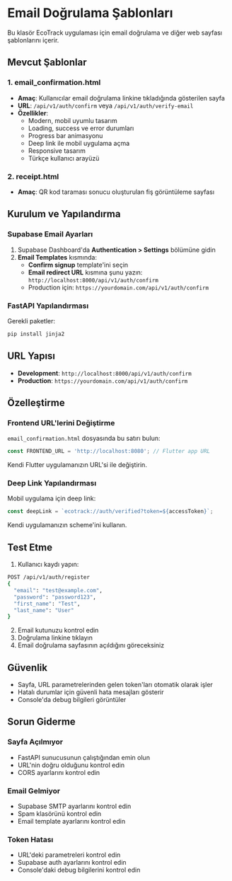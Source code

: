 # Email Doğrulama Şablonları

Bu klasör EcoTrack uygulaması için email doğrulama ve diğer web sayfası şablonlarını içerir.

## Mevcut Şablonlar

### 1. email_confirmation.html
- **Amaç**: Kullanıcılar email doğrulama linkine tıkladığında gösterilen sayfa
- **URL**: `/api/v1/auth/confirm` veya `/api/v1/auth/verify-email`
- **Özellikler**:
  - Modern, mobil uyumlu tasarım
  - Loading, success ve error durumları
  - Progress bar animasyonu
  - Deep link ile mobil uygulama açma
  - Responsive tasarım
  - Türkçe kullanıcı arayüzü

### 2. receipt.html
- **Amaç**: QR kod taraması sonucu oluşturulan fiş görüntüleme sayfası

## Kurulum ve Yapılandırma

### Supabase Email Ayarları

1. Supabase Dashboard'da **Authentication > Settings** bölümüne gidin
2. **Email Templates** kısmında:
   - **Confirm signup** template'ini seçin
   - **Email redirect URL** kısmına şunu yazın: `http://localhost:8000/api/v1/auth/confirm`
   - Production için: `https://yourdomain.com/api/v1/auth/confirm`

### FastAPI Yapılandırması

Gerekli paketler:
```bash
pip install jinja2
```

## URL Yapısı

- **Development**: `http://localhost:8000/api/v1/auth/confirm`
- **Production**: `https://yourdomain.com/api/v1/auth/confirm`

## Özelleştirme

### Frontend URL'lerini Değiştirme

`email_confirmation.html` dosyasında bu satırı bulun:
```javascript
const FRONTEND_URL = 'http://localhost:8080'; // Flutter app URL
```

Kendi Flutter uygulamanızın URL'si ile değiştirin.

### Deep Link Yapılandırması

Mobil uygulama için deep link:
```javascript
const deepLink = `ecotrack://auth/verified?token=${accessToken}`;
```

Kendi uygulamanızın scheme'ini kullanın.

## Test Etme

1. Kullanıcı kaydı yapın:
```bash
POST /api/v1/auth/register
{
  "email": "test@example.com",
  "password": "password123",
  "first_name": "Test",
  "last_name": "User"
}
```

2. Email kutunuzu kontrol edin
3. Doğrulama linkine tıklayın
4. Email doğrulama sayfasının açıldığını göreceksiniz

## Güvenlik

- Sayfa, URL parametrelerinden gelen token'ları otomatik olarak işler
- Hatalı durumlar için güvenli hata mesajları gösterir
- Console'da debug bilgileri görüntüler

## Sorun Giderme

### Sayfa Açılmıyor
- FastAPI sunucusunun çalıştığından emin olun
- URL'nin doğru olduğunu kontrol edin
- CORS ayarlarını kontrol edin

### Email Gelmiyor
- Supabase SMTP ayarlarını kontrol edin
- Spam klasörünü kontrol edin
- Email template ayarlarını kontrol edin

### Token Hatası
- URL'deki parametreleri kontrol edin
- Supabase auth ayarlarını kontrol edin
- Console'daki debug bilgilerini kontrol edin 